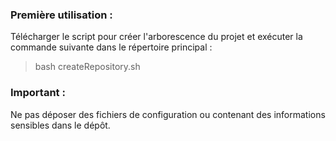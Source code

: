 <h3>Première utilisation :</h3>

Télécharger le script pour créer l'arborescence du projet et exécuter la commande suivante dans le répertoire principal :
 > bash createRepository.sh
 
 <h3>Important :</h3>
 
 Ne pas déposer des fichiers de configuration ou contenant des informations sensibles dans le dépôt.
